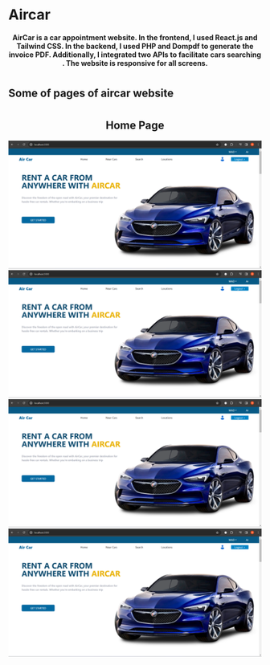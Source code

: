 # Aircar
#### <div align="center" >AirCar is a car appointment website. In the frontend, I used React.js and Tailwind CSS. In the backend, I used PHP and Dompdf to generate the invoice PDF. Additionally, I integrated two APIs to facilitate cars searching . The website is responsive for all screens.</div>
#
## Some of pages of aircar website
#
## <div align="center"> Home Page </div>
![landing_page](aircarImgsPages/landing.png)
![landing_page](aircarImgsPages/landing.png)
![landing_page](aircarImgsPages/landing.png)
![landing_page](aircarImgsPages/landing.png)

<!--  
git add .
git commit -m "P2"
git push 
-->